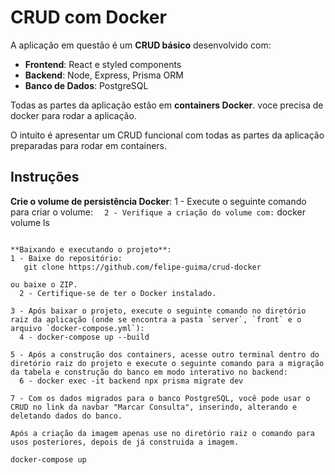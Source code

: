 # CRUD com Docker

A aplicação em questão é um **CRUD básico** desenvolvido com:

- **Frontend**: React e styled components
- **Backend**: Node, Express, Prisma ORM
- **Banco de Dados**: PostgreSQL

Todas as partes da aplicação estão em **containers Docker**. voce precisa de docker para rodar a aplicação.

O intuito é apresentar um CRUD funcional com todas as partes da aplicação preparadas para rodar em containers.

## Instruções

**Crie o volume de persistência Docker**:
1 - Execute o seguinte comando para criar o volume:
`   2 - Verifique a criação do volume com:
    `
docker volume ls
```

**Baixando e executando o projeto**:
1 - Baixe do repositório:
   git clone https://github.com/felipe-guima/crud-docker

ou baixe o ZIP.
  2 - Certifique-se de ter o Docker instalado.

3 - Após baixar o projeto, execute o seguinte comando no diretório raiz da aplicação (onde se encontra a pasta `server`, `front` e o arquivo `docker-compose.yml`):
  4 - docker-compose up --build

5 - Após a construção dos containers, acesse outro terminal dentro do diretório raiz do projeto e execute o seguinte comando para a migração da tabela e construção do banco em modo interativo no backend:
  6 - docker exec -it backend npx prisma migrate dev

7 - Com os dados migrados para o banco PostgreSQL, você pode usar o CRUD no link da navbar "Marcar Consulta", inserindo, alterando e deletando dados do banco.

Após a criação da imagem apenas use no diretório raiz o comando para usos posteriores, depois de já construida a imagem.

docker-compose up

